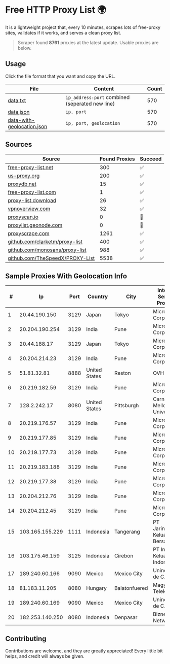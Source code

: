 
# Free HTTP Proxy List 🌍

It is a lightweight project that, every 10 minutes, scrapes lots of free-proxy sites, validates if it works, and serves a clean proxy list.


> Scraper found **8761** proxies at the latest update. Usable proxies are below.

## Usage

Click the file format that you want and copy the URL.


|File|Content|Count|
|----|-------|-----|
|[data.txt](https://raw.githubusercontent.com/themiralay/Proxy-List-World/master/data.txt)|`ip_address:port` combined (seperated new line)|570|
|[data.json](https://raw.githubusercontent.com/themiralay/Proxy-List-World/master/data.json)|`ip, port`|570|
|[data-with-geolocation.json](https://raw.githubusercontent.com/themiralay/Proxy-List-World/master/data-with-geolocation.json)|`ip, port, geolocation`|570|

## Sources

|Source|Found Proxies|Succeed|
|------|-------------|-------|
|[free-proxy-list.net](https://free-proxy-list.net)|300|✅|
|[us-proxy.org](https://www.us-proxy.org)|200|✅|
|[proxydb.net](http://proxydb.net)|15|✅|
|[free-proxy-list.com](https://free-proxy-list.com/?page=&port=&type%5B%5D=http&type%5B%5D=https&up_time=0&search=Search)|1|✅|
|[proxy-list.download](https://www.proxy-list.download/HTTP)|26|✅|
|[vpnoverview.com](https://vpnoverview.com/privacy/anonymous-browsing/free-proxy-servers)|32|✅|
|[proxyscan.io](https://www.proxyscan.io)|0|🚫|
|[proxylist.geonode.com](https://proxylist.geonode.com/api/proxy-list?limit=300&page=1&sort_by=lastChecked&sort_type=desc&protocols=http,https)|0|🚫|
|[proxyscrape.com](https://api.proxyscrape.com/v2/?request=displayproxies&protocol=http&timeout=10000&country=all&ssl=all&anonymity=all)|1261|✅|
|[github.com/clarketm/proxy-list](https://raw.githubusercontent.com/clarketm/proxy-list/master/proxy-list-raw.txt)|400|✅|
|[github.com/monosans/proxy-list](https://raw.githubusercontent.com/monosans/proxy-list/main/proxies/http.txt)|988|✅|
|[github.com/TheSpeedX/PROXY-List](https://raw.githubusercontent.com/TheSpeedX/PROXY-List/master/http.txt)|5538|✅|


## Sample Proxies With Geolocation Info

|#|Ip|Port|Country|City|Internet Service Provider|
|-|--|----|-------|----|-------------------------|
|1|20.44.190.150|3129|Japan|Tokyo|Microsoft Corporation|
|2|20.204.190.254|3129|India|Pune|Microsoft Corporation|
|3|20.44.188.17|3129|Japan|Tokyo|Microsoft Corporation|
|4|20.204.214.23|3129|India|Pune|Microsoft Corporation|
|5|51.81.32.81|8888|United States|Reston|OVH SAS|
|6|20.219.182.59|3129|India|Pune|Microsoft Corporation|
|7|128.2.242.17|8080|United States|Pittsburgh|Carnegie Mellon University|
|8|20.219.176.57|3129|India|Pune|Microsoft Corporation|
|9|20.219.177.85|3129|India|Pune|Microsoft Corporation|
|10|20.219.177.73|3129|India|Pune|Microsoft Corporation|
|11|20.219.183.188|3129|India|Pune|Microsoft Corporation|
|12|20.219.177.38|3129|India|Pune|Microsoft Corporation|
|13|20.204.212.76|3129|India|Pune|Microsoft Corporation|
|14|20.204.212.45|3129|India|Pune|Microsoft Corporation|
|15|103.165.155.229|1111|Indonesia|Tangerang|PT Jaringan Keluarga Bersama|
|16|103.175.46.159|3125|Indonesia|Cirebon|PT Internet Keluarga Indonesia|
|17|189.240.60.166|9090|Mexico|Mexico City|Uninet S.A. de C.V.|
|18|81.183.11.205|8080|Hungary|Balatonfuered|Magyar Telekom|
|19|189.240.60.169|9090|Mexico|Mexico City|Uninet S.A. de C.V.|
|20|182.253.140.250|8080|Indonesia|Denpasar|Biznet Networks|



## Contributing

Contributions are welcome, and they are greatly appreciated! Every
little bit helps, and credit will always be given.

